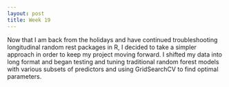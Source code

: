 ```yaml
---
layout: post
title: Week 19
---
```


Now that I am back from the holidays and have continued troubleshooting longitudinal random rest packages in R, I decided to take a simpler approach in order to keep my project moving forward. I shifted my data into long format and began testing and tuning traditional random forest models with various subsets of predictors and using GridSearchCV to find optimal parameters.
